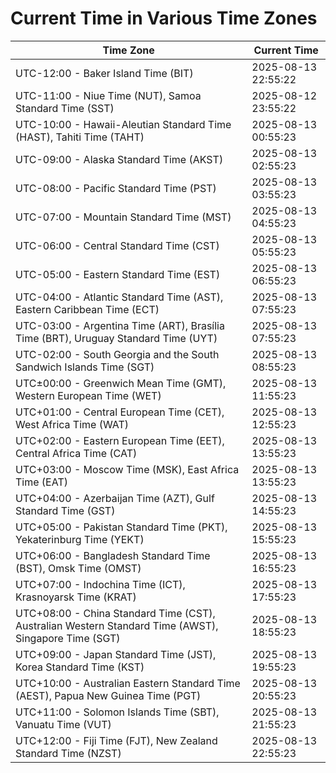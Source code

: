 # Current Time in Various Time Zones

| Time Zone | Current Time |
|-----------|--------------|
| UTC-12:00 - Baker Island Time (BIT) | 2025-08-13 22:55:22 |
| UTC-11:00 - Niue Time (NUT), Samoa Standard Time (SST) | 2025-08-12 23:55:22 |
| UTC-10:00 - Hawaii-Aleutian Standard Time (HAST), Tahiti Time (TAHT) | 2025-08-13 00:55:23 |
| UTC-09:00 - Alaska Standard Time (AKST) | 2025-08-13 02:55:23 |
| UTC-08:00 - Pacific Standard Time (PST) | 2025-08-13 03:55:23 |
| UTC-07:00 - Mountain Standard Time (MST) | 2025-08-13 04:55:23 |
| UTC-06:00 - Central Standard Time (CST) | 2025-08-13 05:55:23 |
| UTC-05:00 - Eastern Standard Time (EST) | 2025-08-13 06:55:23 |
| UTC-04:00 - Atlantic Standard Time (AST), Eastern Caribbean Time (ECT) | 2025-08-13 07:55:23 |
| UTC-03:00 - Argentina Time (ART), Brasília Time (BRT), Uruguay Standard Time (UYT) | 2025-08-13 07:55:23 |
| UTC-02:00 - South Georgia and the South Sandwich Islands Time (SGT) | 2025-08-13 08:55:23 |
| UTC±00:00 - Greenwich Mean Time (GMT), Western European Time (WET) | 2025-08-13 11:55:23 |
| UTC+01:00 - Central European Time (CET), West Africa Time (WAT) | 2025-08-13 12:55:23 |
| UTC+02:00 - Eastern European Time (EET), Central Africa Time (CAT) | 2025-08-13 13:55:23 |
| UTC+03:00 - Moscow Time (MSK), East Africa Time (EAT) | 2025-08-13 13:55:23 |
| UTC+04:00 - Azerbaijan Time (AZT), Gulf Standard Time (GST) | 2025-08-13 14:55:23 |
| UTC+05:00 - Pakistan Standard Time (PKT), Yekaterinburg Time (YEKT) | 2025-08-13 15:55:23 |
| UTC+06:00 - Bangladesh Standard Time (BST), Omsk Time (OMST) | 2025-08-13 16:55:23 |
| UTC+07:00 - Indochina Time (ICT), Krasnoyarsk Time (KRAT) | 2025-08-13 17:55:23 |
| UTC+08:00 - China Standard Time (CST), Australian Western Standard Time (AWST), Singapore Time (SGT) | 2025-08-13 18:55:23 |
| UTC+09:00 - Japan Standard Time (JST), Korea Standard Time (KST) | 2025-08-13 19:55:23 |
| UTC+10:00 - Australian Eastern Standard Time (AEST), Papua New Guinea Time (PGT) | 2025-08-13 20:55:23 |
| UTC+11:00 - Solomon Islands Time (SBT), Vanuatu Time (VUT) | 2025-08-13 21:55:23 |
| UTC+12:00 - Fiji Time (FJT), New Zealand Standard Time (NZST) | 2025-08-13 22:55:23 |
